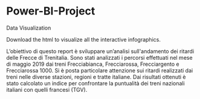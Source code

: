 # Power-BI-Project
Data Visualization

Download the html to visualize all the interactive infographics.

L’obiettivo di questo report è sviluppare un’analisi sull'andamento dei ritardi delle Frecce di Trenitalia.
Sono stati analizzati i percorsi effettuati nel mese di maggio 2019 dai treni Frecciabianca, Frecciarossa, Frecciargento e Frecciarossa 1000.
Si è posta particolare attenzione sui ritardi realizzati dai treni nelle diverse stazioni, regioni e tratte italiane.
Dai risultati ottenuti è stato calcolato un indice per confrontare la puntualità dei treni nazionali italiani con quelli francesi (TGV).

